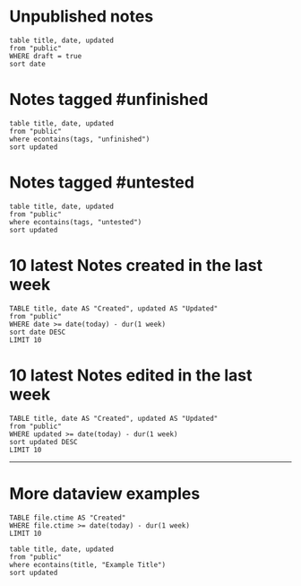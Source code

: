 # Unpublished notes

```dataview title="Unpublished notes"
table title, date, updated
from "public"
WHERE draft = true
sort date
```

# Notes tagged #unfinished 

```dataview title="Untested notes"
table title, date, updated
from "public"
where econtains(tags, "unfinished")
sort updated
```

# Notes tagged #untested 

```dataview title="Untested notes"
table title, date, updated
from "public"
where econtains(tags, "untested")
sort updated
```

# 10 latest Notes created in the last week

```dataview
TABLE title, date AS "Created", updated AS "Updated"
from "public"
WHERE date >= date(today) - dur(1 week)
sort date DESC
LIMIT 10
```

# 10 latest Notes edited in the last week

```dataview
TABLE title, date AS "Created", updated AS "Updated"
from "public"
WHERE updated >= date(today) - dur(1 week)
sort updated DESC
LIMIT 10
```

---

# More dataview examples

```dataview
TABLE file.ctime AS "Created"
WHERE file.ctime >= date(today) - dur(1 week)
LIMIT 10
```

```dataview
table title, date, updated
from "public"
where econtains(title, "Example Title")
sort updated
```